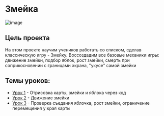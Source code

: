 # Змейка

![image](https://github.com/user-attachments/assets/0eff6bbf-f6a0-4d9b-ab4b-cebd67cc8d80)


## Цель проекта
На этом проекте научим учеников работать со списком, сделав классическую игру - Змейку. Воссоздадим все базовые механики игры: движение змейки, подбор яблок, рост змейки, смерть при соприкосновении с границами экрана, "укусе" самой змейки

## Темы уроков:
- [Урок 1](https://github.com/IT-Compot/Python-methodologies/blob/main/first-stage/Snake/lessons/lesson-1.md) - Отрисовка карты, змейки и яблока через код
- [Урок 2](https://github.com/IT-Compot/Python-methodologies/blob/main/first-stage/Snake/lessons/lesson-2.md) - Движение змейки
- [Урок 3](https://github.com/IT-Compot/Python-methodologies/blob/main/first-stage/Snake/lessons/lesson-3.md) - Проверка съедания яблочка, рост змейки, ограничение перемещения у края карты
